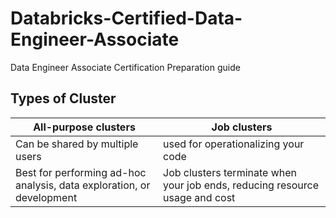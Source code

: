 # Databricks-Certified-Data-Engineer-Associate
Data Engineer Associate Certification Preparation guide

## Types of Cluster

 All-purpose clusters | Job clusters
 ------------- | -------------
 Can be shared by multiple users | used for operationalizing your code
 Best for performing ad-hoc analysis, data exploration, or development | Job clusters terminate when your job ends, reducing resource usage and cost
 
